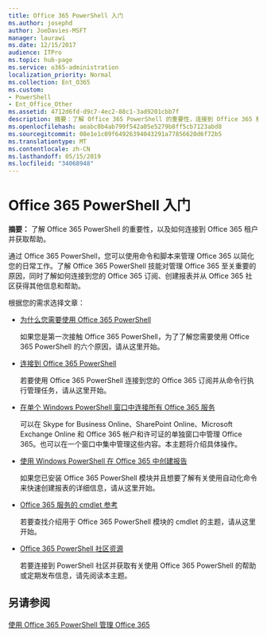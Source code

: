 ```yaml
---
title: Office 365 PowerShell 入门
ms.author: josephd
author: JoeDavies-MSFT
manager: laurawi
ms.date: 12/15/2017
audience: ITPro
ms.topic: hub-page
ms.service: o365-administration
localization_priority: Normal
ms.collection: Ent_O365
ms.custom:
- PowerShell
- Ent_Office_Other
ms.assetid: 4712d6fd-d9c7-4ec2-88c1-3ad9201cbb7f
description: 摘要：了解 Office 365 PowerShell 的重要性，连接到 Office 365 租户，并获取帮助。
ms.openlocfilehash: aeabc0b4ab799f542a05e5279b8ff5cb7123abd8
ms.sourcegitcommit: 08e1e1c09f64926394043291a77856620d6f72b5
ms.translationtype: MT
ms.contentlocale: zh-CN
ms.lasthandoff: 05/15/2019
ms.locfileid: "34068948"
---
```

# <a name="getting-started-with-office-365-powershell"></a>Office 365 PowerShell 入门

 **摘要：** 了解 Office 365 PowerShell 的重要性，以及如何连接到 Office 365 租户并获取帮助。
  
通过 Office 365 PowerShell，您可以使用命令和脚本来管理 Office 365 以简化您的日常工作。了解 Office 365 PowerShell 技能对管理 Office 365 至关重要的原因，同时了解如何连接到您的 Office 365 订阅、创建报表并从 Office 365 社区获得其他信息和帮助。
  
根据您的需求选择文章：
  
- [为什么您需要使用 Office 365 PowerShell](why-you-need-to-use-office-365-powershell.md)
    
    如果您是第一次接触 Office 365 PowerShell，为了了解您需要使用 Office 365 PowerShell 的六个原因，请从这里开始。 
    
- [连接到 Office 365 PowerShell](connect-to-office-365-powershell.md)
    
    若要使用 Office 365 PowerShell 连接到您的 Office 365 订阅并从命令行执行管理任务，请从这里开始。
    
- [在单个 Windows PowerShell 窗口中连接所有 Office 365 服务](connect-to-all-office-365-services-in-a-single-windows-powershell-window.md)
    
    可以在 Skype for Business Online、SharePoint Online、Microsoft Exchange Online 和 Office 365 帐户和许可证的单独窗口中管理 Office 365。也可以在一个窗口中集中管理这些内容。本主题将介绍具体操作。
    
- [使用 Windows PowerShell 在 Office 365 中创建报告](use-windows-powershell-to-create-reports-in-office-365.md)
    
    如果您已安装 Office 365 PowerShell 模块并且想要了解有关使用自动化命令来快速创建报表的详细信息，请从这里开始。 
    
- [Office 365 服务的 cmdlet 参考](cmdlet-references-for-office-365-services.md)
    
    若要查找介绍用于 Office 365 PowerShell 模块的 cmdlet 的主题，请从这里开始。
    
- [Office 365 PowerShell 社区资源](office-365-powershell-community-resources.md)
    
    若要连接到 PowerShell 社区并获取有关使用 Office 365 PowerShell 的帮助或定期发布信息，请先阅读本主题。
    
## <a name="see-also"></a>另请参阅

#### 

[使用 Office 365 PowerShell 管理 Office 365](manage-office-365-with-office-365-powershell.md)

